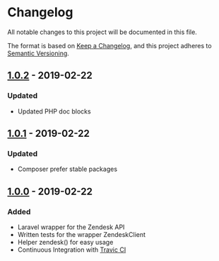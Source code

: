 # Changelog
All notable changes to this project will be documented in this file.

The format is based on [Keep a Changelog](https://keepachangelog.com/en/1.0.0/),
and this project adheres to [Semantic Versioning](https://semver.org/spec/v2.0.0.html).

## [1.0.2] - 2019-02-22
### Updated
- Updated PHP doc blocks

## [1.0.1] - 2019-02-22
### Updated
- Composer prefer stable packages

## [1.0.0] - 2019-02-22
### Added
- Laravel wrapper for the Zendesk API
- Written tests for the wrapper ZendeskClient
- Helper zendesk() for easy usage
- Continuous Integration with [Travic CI](https://www.travis-ci.com)

[1.0.2]: https://github.com/homedesignshops/laravel-zendesk/releases/tag/v1.0.2
[1.0.1]: https://github.com/homedesignshops/laravel-zendesk/releases/tag/v1.0.1
[1.0.0]: https://github.com/homedesignshops/laravel-zendesk/releases/tag/v1.0.0